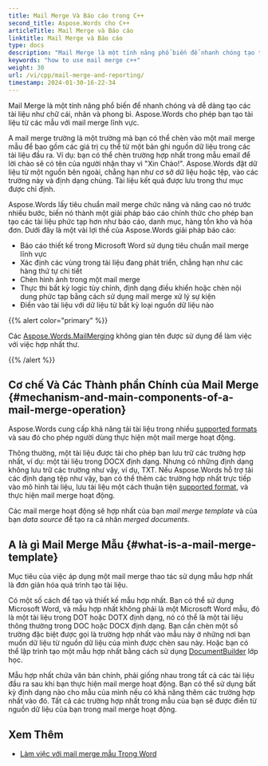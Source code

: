 ```yaml
---
title: Mail Merge Và Báo cáo trong C++
second_title: Aspose.Words cho C++
articleTitle: Mail Merge và Báo cáo
linktitle: Mail Merge và Báo cáo
type: docs
description: "Mail Merge là một tính năng phổ biến để nhanh chóng tạo tài liệu bằng cách sử dụng C++. Aspose.Words cho C++ lấy tiêu chuẩn mail merge chức năng và nâng cao nó trước nhiều bước, biến nó thành một giải pháp báo cáo chính thức cho phép bạn tạo các tài liệu phức tạp hơn như báo cáo, danh mục, hàng tồn kho và hóa đơn."
keywords: "how to use mail merge c++"
weight: 30
url: /vi/cpp/mail-merge-and-reporting/
timestamp: 2024-01-30-16-22-34
---
```


Mail Merge là một tính năng phổ biến để nhanh chóng và dễ dàng tạo các tài liệu như chữ cái, nhãn và phong bì. Aspose.Words cho phép bạn tạo tài liệu từ các mẫu với mail merge lĩnh vực.

A mail merge trường là một trường mà bạn có thể chèn vào một mail merge mẫu để bao gồm các giá trị cụ thể từ một bản ghi nguồn dữ liệu trong các tài liệu đầu ra. Ví dụ: bạn có thể chèn trường hợp nhất trong mẫu email để lời chào sẽ có tên của người nhận thay vì "Xin Chào!". Aspose.Words đặt dữ liệu từ một nguồn bên ngoài, chẳng hạn như cơ sở dữ liệu hoặc tệp, vào các trường này và định dạng chúng. Tài liệu kết quả được lưu trong thư mục được chỉ định.

Aspose.Words lấy tiêu chuẩn mail merge chức năng và nâng cao nó trước nhiều bước, biến nó thành một giải pháp báo cáo chính thức cho phép bạn tạo các tài liệu phức tạp hơn như báo cáo, danh mục, hàng tồn kho và hóa đơn. Dưới đây là một vài lợi thế của Aspose.Words giải pháp báo cáo:

- Báo cáo thiết kế trong Microsoft Word sử dụng tiêu chuẩn mail merge lĩnh vực
- Xác định các vùng trong tài liệu đang phát triển, chẳng hạn như các hàng thứ tự chi tiết
- Chèn hình ảnh trong một mail merge
- Thực thi bất kỳ logic tùy chỉnh, định dạng điều khiển hoặc chèn nội dung phức tạp bằng cách sử dụng mail merge xử lý sự kiện
- Điền vào tài liệu với dữ liệu từ bất kỳ loại nguồn dữ liệu nào

{{% alert color="primary" %}}

Các [Aspose.Words.MailMerging](https://reference.aspose.com/words/cpp/aspose.words.mailmerging/) không gian tên được sử dụng để làm việc với việc hợp nhất thư.

{{% /alert %}}

## Cơ chế Và Các Thành phần Chính của Mail Merge {#mechanism-and-main-components-of-a-mail-merge-operation}

Aspose.Words cung cấp khả năng tải tài liệu trong nhiều [supported formats](https://reference.aspose.com/words/cpp/aspose.words/loadformat/) và sau đó cho phép người dùng thực hiện một mail merge hoạt động.

Thông thường, một tài liệu được tải cho phép bạn lưu trữ các trường hợp nhất, ví dụ: một tài liệu trong DOCX định dạng. Nhưng có những định dạng không lưu trữ các trường như vậy, ví dụ, TXT. Nếu Aspose.Words hỗ trợ tải các định dạng tệp như vậy, bạn có thể thêm các trường hợp nhất trực tiếp vào mô hình tài liệu, lưu tài liệu một cách thuận tiện [supported format](https://reference.aspose.com/words/cpp/aspose.words/saveformat/), và thực hiện mail merge hoạt động.

Các mail merge hoạt động sẽ hợp nhất của bạn *mail merge template* và của bạn *data source* để tạo ra cá nhân *merged documents*.

## A là gì Mail Merge Mẫu {#what-is-a-mail-merge-template}

Mục tiêu của việc áp dụng một mail merge thao tác sử dụng mẫu hợp nhất là đơn giản hóa quá trình tạo tài liệu.

Có một số cách để tạo và thiết kế mẫu hợp nhất. Bạn có thể sử dụng Microsoft Word, và mẫu hợp nhất không phải là một Microsoft Word mẫu, đó là một tài liệu trong DOT hoặc DOTX định dạng, nó có thể là một tài liệu thông thường trong DOC hoặc DOCX định dạng. Bạn cần chèn một số trường đặc biệt được gọi là trường hợp nhất vào mẫu này ở những nơi bạn muốn dữ liệu từ nguồn dữ liệu của mình được chèn sau này. Hoặc bạn có thể lập trình tạo một mẫu hợp nhất bằng cách sử dụng [DocumentBuilder](https://reference.aspose.com/words/cpp/aspose.words/documentbuilder/) lớp học.

Mẫu hợp nhất chứa văn bản chính, phải giống nhau trong tất cả các tài liệu đầu ra sau khi bạn thực hiện mail merge hoạt động. Bạn có thể sử dụng bất kỳ định dạng nào cho mẫu của mình nếu có khả năng thêm các trường hợp nhất vào đó. Tất cả các trường hợp nhất trong mẫu của bạn sẽ được điền từ nguồn dữ liệu của bạn trong mail merge hoạt động.


## Xem Thêm

- [Làm việc với mail merge mẫu Trong Word](https://docs.microsoft.com/en-us/power-platform/admin/work-mail-merge-templates)
